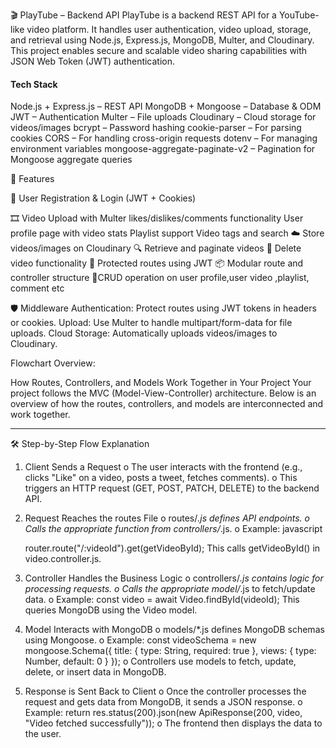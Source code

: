 🎬 PlayTube – Backend API
PlayTube is a backend REST API for a YouTube-like video platform.
It handles user authentication, video upload, storage, and retrieval using Node.js, Express.js, MongoDB, Multer, and Cloudinary.
This project enables secure and scalable video sharing capabilities with JSON Web Token (JWT) authentication.

####   Tech Stack    ####

  Node.js + Express.js – REST API
  MongoDB + Mongoose – Database & ODM
  JWT – Authentication
  Multer – File uploads
  Cloudinary – Cloud storage for videos/images
  bcrypt – Password hashing 
  cookie-parser – For parsing cookies 
  CORS – For handling cross-origin requests
  dotenv – For managing environment variables
  mongoose-aggregate-paginate-v2 – Pagination for Mongoose aggregate queries

  🧪 Features
  
🔐 User Registration & Login (JWT + Cookies)

🎞 Video Upload with Multer
    likes/dislikes/comments functionality
    User profile page with video stats
    Playlist support
    Video tags and search
☁️ Store videos/images on Cloudinary
🔍 Retrieve and paginate videos
🧹 Delete video functionality
🚫 Protected routes using JWT
📦 Modular route and controller structure
🧹CRUD operation on user profile,user video ,playlist, comment etc

🛡️ Middleware
Authentication: Protect routes using JWT tokens in headers or cookies.
Upload: Use Multer to handle multipart/form-data for file uploads.
Cloud Storage: Automatically uploads videos/images to Cloudinary.


Flowchart Overview:

How Routes, Controllers, and Models Work Together in Your Project
Your project follows the MVC (Model-View-Controller) architecture. Below is an overview of how the routes, 
controllers, and models are interconnected and work together.
________________________________________
🛠️ Step-by-Step Flow Explanation
1.	Client Sends a Request
    o	The user interacts with the frontend (e.g., clicks "Like" on a video, posts a tweet, fetches comments).
    o	This triggers an HTTP request (GET, POST, PATCH, DELETE) to the backend API.
  	
3.	Request Reaches the routes File
    o	routes/*.js defines API endpoints.
    o	Calls the appropriate function from controllers/*.js.
    o	Example:
    javascript
  
    router.route("/:videoId").get(getVideoById);
     This calls getVideoById() in video.controller.js.
  	
5.	Controller Handles the Business Logic
      o	controllers/*.js contains logic for processing requests.
      o	Calls the appropriate model/*.js to fetch/update data.
      o	Example:
  	     const video = await Video.findById(videoId);
        This queries MongoDB using the Video model.
  	
4.	Model Interacts with MongoDB
    o	models/*.js defines MongoDB schemas using Mongoose.
    o	Example:
              const videoSchema = new mongoose.Schema({
                  title: { type: String, required: true },
                  views: { type: Number, default: 0 }
              });
    o	Controllers use models to fetch, update, delete, or insert data in MongoDB.

5.	Response is Sent Back to Client
        o	Once the controller processes the request and gets data from MongoDB, it sends a JSON response.
        o	Example:
           return res.status(200).json(new ApiResponse(200, video, "Video fetched successfully"));
        o	The frontend then displays the data to the user.
